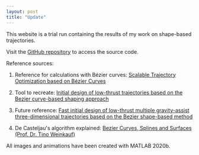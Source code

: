 ```yaml
---
layout: post
title: "Update"
---
```


This website is a trial run containing the results of my work on shape-based trajectories.

Visit the [GitHub repository](https://github.com/alosola/trajectory) to access the source code.

Reference sources:

1. Reference for calculations with Bézier curves: [Scalable Trajectory Optimization based on Bézier Curves](https://www.researchgate.net/publication/327043649_Scalable_Trajectory_Optimization_based_on_Bezier_Curves)

2. Tool to recreate: [Initial design of low-thrust trajectories based on the Bezier curve-based shaping approach](https://journals.sagepub.com/doi/abs/10.1177/0954410020920040)

3. Future reference: [Fast initial design of low-thrust multiple gravity-assist three-dimensional trajectories based on the Bezier shape-based method](https://www.sciencedirect.com/science/article/pii/S0094576520305592?via%3Dihub)

4. De Casteljau's algorithm explained: [Bezier Curves, Splines and Surfaces (Prof. Dr. Tino Weinkauf)](https://www.kth.se/social/files/55492cacf276542be2fc547a/BezierCurvesAndSurfaces.pdf)

All images and animations have been created with MATLAB 2020b.
